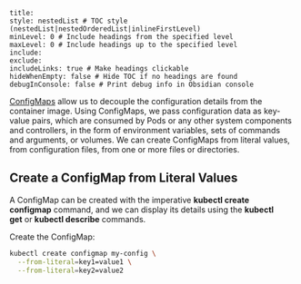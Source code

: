 ```table-of-contents
title: 
style: nestedList # TOC style (nestedList|nestedOrderedList|inlineFirstLevel)
minLevel: 0 # Include headings from the specified level
maxLevel: 0 # Include headings up to the specified level
include: 
exclude: 
includeLinks: true # Make headings clickable
hideWhenEmpty: false # Hide TOC if no headings are found
debugInConsole: false # Print debug info in Obsidian console
```


[ConfigMaps](https://kubernetes.io/docs/concepts/configuration/configmap/) allow us to decouple the configuration details from the container image. Using ConfigMaps, we pass configuration data as key-value pairs, which are consumed by Pods or any other system components and controllers, in the form of environment variables, sets of commands and arguments, or volumes. We can create ConfigMaps from literal values, from configuration files, from one or more files or directories.


## Create a ConfigMap from Literal Values

A ConfigMap can be created with the imperative **kubectl create configmap** command, and we can display its details using the **kubectl get** or **kubectl describe** commands.

Create the ConfigMap:

```bash
kubectl create configmap my-config \
  --from-literal=key1=value1 \
  --from-literal=key2=value2
```